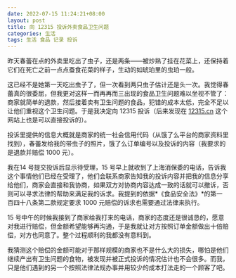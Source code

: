 ```yaml
---
date: 2022-07-15 11:24:21+08:00
layout: post
title: 向 12315 投诉外卖食品卫生问题
categories: 生活
tags: 生活 食品 记录 投诉
---
```

昨天春蕾在点的外卖里吃出了虫子，还是两条——被炒熟了挂在花菜上，还保持着它们在死亡之前一点点蚕食花菜的样子，生动的如琥珀里的虫珀一般。

这已经不是她第一天吃出虫子了，但一次看到两只虫子估计还是头一次。我觉得春蕾真的很委屈，但我更对这样一而再再而三出现的食品卫生问题难以坐视不管了：商家就简单的退款，然后接着卖有卫生问题的食品，犯错的成本太低，完全不足以让他们重视这个卫生问题。于是我决定向 12315 投诉（后来发现在 [12315.cn](http://www.12315.cn) 这个网站上也是可以直接投诉的）。

投诉里提供的信息大概就是商家的统一社会信用代码（从饿了么平台的商家资料里找到），春蕾发给我的带虫子的照片，饿了么订单编号以及投诉的内容（我要求的是退款并赔偿 1000 元）。

我在14 号提交投诉后显示待受理，15 号早上就收到了上海消保委的电话，告诉我这个事情他们已经在受理了，他们会联系商家告知我的投诉内容并把我的信息分享给他们，商家会直接和我协商，如果双方对协商内容达成一致的话就可以撤诉，否则可以寻求法律的帮助来满足我的诉求。我提到的依据*《食品安全法》*的第一百四十八条第二款规定要求 1000 元赔偿的诉求也需要通过法律来执行。

15 号中午的时候我接到了商家给我打来的电话，商家的态度还是很诚恳的，愿意对我进行赔偿，但金额希望能够再沟通，于是我就让对方按照订单金额做出十倍赔偿，对方也同意了。整个过程顺利的我都没有意料到。

我猜测这个赔偿的金额可能对于那样规模的商家也不是什么大的损失，哪怕是他们继续产出有卫生问题的食物，被发现并被正式投诉的情况估计也不会很多。而我，只是他们遇到的另一个按照法律法规办事并用较少的成本打法走的一个顾客了吧。
